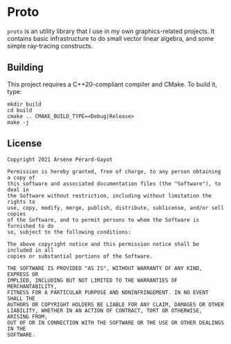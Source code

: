 # Proto

`proto` is an utility library that I use in my own graphics-related projects.
It contains basic infrastructure to do small vector linear algebra, and some simple ray-tracing constructs.

## Building

This project requires a C++20-compliant compiler and CMake.
To build it, type:

    mkdir build
    cd build
    cmake .. CMAKE_BUILD_TYPE=<Debug|Release>
    make -j

## License

```
Copyright 2021 Arsène Pérard-Gayot

Permission is hereby granted, free of charge, to any person obtaining a copy of
this software and associated documentation files (the "Software"), to deal in
the Software without restriction, including without limitation the rights to
use, copy, modify, merge, publish, distribute, sublicense, and/or sell copies
of the Software, and to permit persons to whom the Software is furnished to do
so, subject to the following conditions:

The above copyright notice and this permission notice shall be included in all
copies or substantial portions of the Software.

THE SOFTWARE IS PROVIDED "AS IS", WITHOUT WARRANTY OF ANY KIND, EXPRESS OR
IMPLIED, INCLUDING BUT NOT LIMITED TO THE WARRANTIES OF MERCHANTABILITY,
FITNESS FOR A PARTICULAR PURPOSE AND NONINFRINGEMENT. IN NO EVENT SHALL THE
AUTHORS OR COPYRIGHT HOLDERS BE LIABLE FOR ANY CLAIM, DAMAGES OR OTHER
LIABILITY, WHETHER IN AN ACTION OF CONTRACT, TORT OR OTHERWISE, ARISING FROM,
OUT OF OR IN CONNECTION WITH THE SOFTWARE OR THE USE OR OTHER DEALINGS IN THE
SOFTWARE.
```
